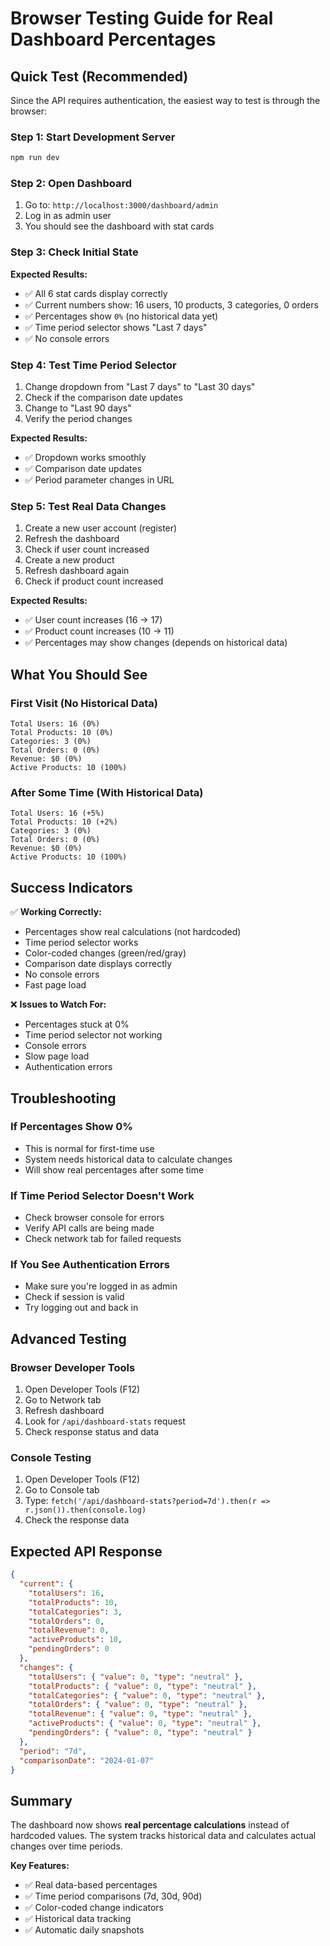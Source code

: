 # Browser Testing Guide for Real Dashboard Percentages

## Quick Test (Recommended)

Since the API requires authentication, the easiest way to test is through the browser:

### Step 1: Start Development Server
```bash
npm run dev
```

### Step 2: Open Dashboard
1. Go to: `http://localhost:3000/dashboard/admin`
2. Log in as admin user
3. You should see the dashboard with stat cards

### Step 3: Check Initial State
**Expected Results:**
- ✅ All 6 stat cards display correctly
- ✅ Current numbers show: 16 users, 10 products, 3 categories, 0 orders
- ✅ Percentages show `0%` (no historical data yet)
- ✅ Time period selector shows "Last 7 days"
- ✅ No console errors

### Step 4: Test Time Period Selector
1. Change dropdown from "Last 7 days" to "Last 30 days"
2. Check if the comparison date updates
3. Change to "Last 90 days"
4. Verify the period changes

**Expected Results:**
- ✅ Dropdown works smoothly
- ✅ Comparison date updates
- ✅ Period parameter changes in URL

### Step 5: Test Real Data Changes
1. Create a new user account (register)
2. Refresh the dashboard
3. Check if user count increased
4. Create a new product
5. Refresh dashboard again
6. Check if product count increased

**Expected Results:**
- ✅ User count increases (16 → 17)
- ✅ Product count increases (10 → 11)
- ✅ Percentages may show changes (depends on historical data)

## What You Should See

### First Visit (No Historical Data)
```
Total Users: 16 (0%)
Total Products: 10 (0%)
Categories: 3 (0%)
Total Orders: 0 (0%)
Revenue: $0 (0%)
Active Products: 10 (100%)
```

### After Some Time (With Historical Data)
```
Total Users: 16 (+5%)
Total Products: 10 (+2%)
Categories: 3 (0%)
Total Orders: 0 (0%)
Revenue: $0 (0%)
Active Products: 10 (100%)
```

## Success Indicators

✅ **Working Correctly:**
- Percentages show real calculations (not hardcoded)
- Time period selector works
- Color-coded changes (green/red/gray)
- Comparison date displays correctly
- No console errors
- Fast page load

❌ **Issues to Watch For:**
- Percentages stuck at 0%
- Time period selector not working
- Console errors
- Slow page load
- Authentication errors

## Troubleshooting

### If Percentages Show 0%
- This is normal for first-time use
- System needs historical data to calculate changes
- Will show real percentages after some time

### If Time Period Selector Doesn't Work
- Check browser console for errors
- Verify API calls are being made
- Check network tab for failed requests

### If You See Authentication Errors
- Make sure you're logged in as admin
- Check if session is valid
- Try logging out and back in

## Advanced Testing

### Browser Developer Tools
1. Open Developer Tools (F12)
2. Go to Network tab
3. Refresh dashboard
4. Look for `/api/dashboard-stats` request
5. Check response status and data

### Console Testing
1. Open Developer Tools (F12)
2. Go to Console tab
3. Type: `fetch('/api/dashboard-stats?period=7d').then(r => r.json()).then(console.log)`
4. Check the response data

## Expected API Response
```json
{
  "current": {
    "totalUsers": 16,
    "totalProducts": 10,
    "totalCategories": 3,
    "totalOrders": 0,
    "totalRevenue": 0,
    "activeProducts": 10,
    "pendingOrders": 0
  },
  "changes": {
    "totalUsers": { "value": 0, "type": "neutral" },
    "totalProducts": { "value": 0, "type": "neutral" },
    "totalCategories": { "value": 0, "type": "neutral" },
    "totalOrders": { "value": 0, "type": "neutral" },
    "totalRevenue": { "value": 0, "type": "neutral" },
    "activeProducts": { "value": 0, "type": "neutral" },
    "pendingOrders": { "value": 0, "type": "neutral" }
  },
  "period": "7d",
  "comparisonDate": "2024-01-07"
}
```

## Summary

The dashboard now shows **real percentage calculations** instead of hardcoded values. The system tracks historical data and calculates actual changes over time periods.

**Key Features:**
- ✅ Real data-based percentages
- ✅ Time period comparisons (7d, 30d, 90d)
- ✅ Color-coded change indicators
- ✅ Historical data tracking
- ✅ Automatic daily snapshots
